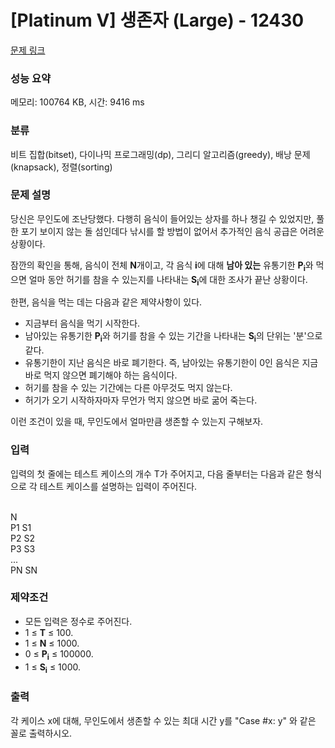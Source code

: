 # [Platinum V] 생존자 (Large) - 12430 

[문제 링크](https://www.acmicpc.net/problem/12430) 

### 성능 요약

메모리: 100764 KB, 시간: 9416 ms

### 분류

비트 집합(bitset), 다이나믹 프로그래밍(dp), 그리디 알고리즘(greedy), 배낭 문제(knapsack), 정렬(sorting)

### 문제 설명

<p>당신은 무인도에 조난당했다. 다행히 음식이 들어있는 상자를 하나 챙길 수 있었지만, 풀 한 포기 보이지 않는 돌 섬인데다 낚시를 할 방법이 없어서 추가적인 음식 공급은 어려운 상황이다.</p>

<p>잠깐의 확인을 통해, 음식이 전체 <strong>N</strong>개이고, 각 음식 <strong>i</strong>에 대해 <strong>남아 있는</strong> 유통기한 <strong>P<sub>i</sub></strong>와 먹으면 얼마 동안 허기를 참을 수 있는지를 나타내는 <strong>S<sub>i</sub></strong>에 대한 조사가 끝난 상황이다.</p>

<p>한편, 음식을 먹는 데는 다음과 같은 제약사항이 있다.</p>

<p> </p>

<ul>
	<li>지금부터 음식을 먹기 시작한다.</li>
	<li>남아있는 유통기한 <strong>P<sub>i</sub></strong>와 허기를 참을 수 있는 기간을 나타내는 <strong>S<sub>i</sub></strong>의 단위는 '분'으로 같다.</li>
	<li>유통기한이 지난 음식은 바로 폐기한다. 즉, 남아있는 유통기한이 0인 음식은 지금 바로 먹지 않으면 폐기해야 하는 음식이다.</li>
	<li>허기를 참을 수 있는 기간에는 다른 아무것도 먹지 않는다.</li>
	<li>허기가 오기 시작하자마자 무언가 먹지 않으면 바로 굶어 죽는다.</li>
</ul>

<p> </p>

<p>이런 조건이 있을 때, 무인도에서 얼마만큼 생존할 수 있는지 구해보자.</p>

### 입력 

 <p>입력의 첫 줄에는 테스트 케이스의 개수 T가 주어지고, 다음 줄부터는 다음과 같은 형식으로 각 테스트 케이스를 설명하는 입력이 주어진다.</p>

<p><br>
N<br>
P1 S1<br>
P2 S2<br>
P3 S3<br>
...<br>
PN SN</p>

<h3>제약조건</h3>

<ul>
	<li>모든 입력은 정수로 주어진다.</li>
	<li>1 ≤ <strong>T</strong> ≤ 100.</li>
	<li>1 ≤ <strong>N</strong> ≤ 1000.</li>
	<li>0 ≤ <strong>P<sub>i</sub></strong> ≤ 100000.</li>
	<li>1 ≤ <strong>S<sub>i</sub></strong> ≤ 1000.</li>
</ul>

### 출력 

 <p>각 케이스 x에 대해, 무인도에서 생존할 수 있는 최대 시간 y를 "Case #x: y" 와 같은 꼴로 출력하시오.</p>

